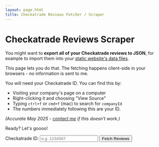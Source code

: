 ```yaml
---
layout: page.html
title: Checkatrade Reviews Fetcher / Scraper
---
```


# Checkatrade Reviews Scraper

You might want to **export all of your Checkatrade reviews to JSON**, for example to import them into your [static website's data files](/services/static-websites).

This page lets you do that. The fetching happens client-side in your browsers - no information is sent to me.

You will need your Checkatrade ID. You can find this by:

- Visiting your company's page on a computer
- Right-clicking it and choosing "View Source"
- Typing `ctrl+f` or `cmd+f` (mac) to search for `companyId`
- The numbers immediately following this are your ID.

_(Accurate May 2025 - [contact me](/contact/) if this doesn't work.)_

Ready? Let's goooo!

<div class="form">
  <label for="checkatradeId">Checkatrade ID:</label>
  <input type="text" id="checkatradeId" placeholder="e.g. 1234567">
  <button id="fetchButton">Fetch Reviews</button>
</div>

<div id="statusArea" class="form" style="display: none;">
  <label>Status:</label>
  <div id="status"></div>
  <div class="progress" style="display: none;">
    <div id="progressBar" class="progress-bar" role="progressbar" style="width: 0%"></div>
  </div>
</div>

<div id="resultArea" class="form" style="display: none;">
  <label>
    Results:
    <textarea
      id="resultJson"
      rows="30"
      readonly
    ></textarea>
  </label>
  <button id="copyButton">Copy to Clipboard</button>
</div>

<script>
document.addEventListener('DOMContentLoaded', () => {
  const fetchButton = document.getElementById('fetchButton');
  const statusArea = document.getElementById('statusArea');
  const resultArea = document.getElementById('resultArea');
  const statusEl = document.getElementById('status');
  const progressBar = document.getElementById('progressBar');
  const progressContainer = progressBar.parentElement;
  const resultJson = document.getElementById('resultJson');
  const copyButton = document.getElementById('copyButton');

  fetchButton.addEventListener('click', async () => {
    const checkatradeId = document.getElementById('checkatradeId').value.trim();

    if (!checkatradeId) {
      alert('Please enter a Checkatrade ID');
      return;
    }

    statusArea.style.display = 'block';
    resultArea.style.display = 'none';
    progressContainer.style.display = 'none';
    statusEl.textContent = 'Fetching reviews from Checkatrade API...';

    try {
      await fetchReviews(checkatradeId);
    } catch (error) {
      statusEl.textContent = `Error: ${error.message}`;
    }
  });

  copyButton.addEventListener('click', () => {
    resultJson.select();
    document.execCommand('copy');

    // Visual feedback
    const originalText = copyButton.textContent;
    copyButton.textContent = 'Copied!';
    setTimeout(() => {
      copyButton.textContent = originalText;
    }, 2000);
  });

  async function fetchReviews(checkatradeId) {
    const BASE_URL = `https://api.checkatrade.com/v1/consumer-public/reviews/${checkatradeId}`;
    const PAGE_SIZE = 25;
    let page = 1;
    let totalReviews = 0;
    let fetchedReviews = 0;
    let allReviews = [];

    // First request to get the total number of reviews
    statusEl.textContent = 'Fetching first page...';

    try {
      const response = await fetch(`${BASE_URL}?size=${PAGE_SIZE}&page=${page}&orderDesc=createdAt`, {
        headers: {
          'Accept': 'application/json'
        }
      });

      if (!response.ok) {
        throw new Error(`HTTP error! Status: ${response.status}`);
      }

      const data = await response.json();
      totalReviews = data.total;

      // Show progress bar now that we know the total
      progressContainer.style.display = 'block';
      statusEl.textContent = `Total reviews to fetch: ${totalReviews}`;

      // Process first page of reviews
      if (data.data && Array.isArray(data.data)) {
        data.data.forEach(review => {
          allReviews.push(review);
          fetchedReviews++;
          updateProgress(fetchedReviews, totalReviews);
        });
      }

      // Calculate total pages
      const totalPages = Math.ceil(totalReviews / PAGE_SIZE);

      // Fetch remaining pages
      while (page < totalPages) {
        page++;
        statusEl.textContent = `Fetching page ${page} of ${totalPages}...`;

        // Small delay to avoid hitting rate limits
        await new Promise(resolve => setTimeout(resolve, 1000));

        const pageResponse = await fetch(`${BASE_URL}?size=${PAGE_SIZE}&page=${page}&orderDesc=createdAt`, {
          headers: {
            'Accept': 'application/json'
          }
        });

        if (!pageResponse.ok) {
          throw new Error(`HTTP error! Status: ${pageResponse.status}`);
        }

        const pageData = await pageResponse.json();

        if (pageData.data && Array.isArray(pageData.data)) {
          pageData.data.forEach(review => {
            allReviews.push(review);
            fetchedReviews++;
            updateProgress(fetchedReviews, totalReviews);
          });
        }
      }

      const summary = {
        total: allReviews.length,
        averageRating: calculateAverageRating(allReviews),
        reviews: allReviews.sort((a, b) => new Date(b.createdAt) - new Date(a.createdAt))
      };

      resultJson.value = JSON.stringify(summary, null, 2);
      resultArea.style.display = 'block';
      statusEl.textContent = `All ${fetchedReviews} reviews fetched successfully!`;

    } catch (error) {
      console.error('Error fetching reviews:', error);
      throw error;
    }
  }

  function updateProgress(current, total) {
    const percentage = Math.round((current / total) * 100);
    progressBar.style.width = `${percentage}%`;
    progressBar.textContent = `${percentage}%`;
    statusEl.textContent = `Fetched ${current} of ${total} reviews (${percentage}%)`;
  }

  function calculateAverageRating(reviews) {
    if (!reviews.length) return 0;

    const sum = reviews.reduce((acc, review) => {
      return acc + (review.rating?.rating || 0);
    }, 0);

    return sum / reviews.length;
  }
});
</script>
